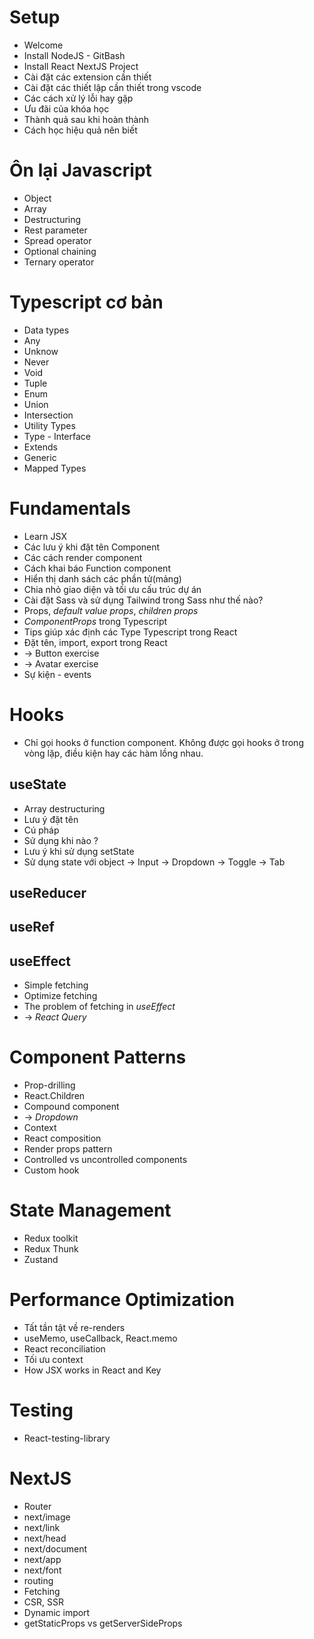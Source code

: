 # Setup

- Welcome
- Install NodeJS - GitBash
- Install React NextJS Project
- Cài đặt các extension cần thiết
- Cài đặt các thiết lập cần thiết trong vscode
- Các cách xử lý lỗi hay gặp
- Ưu đãi của khóa học
- Thành quả sau khi hoàn thành
- Cách học hiệu quả nên biết

# Ôn lại Javascript

- Object
- Array
- Destructuring
- Rest parameter
- Spread operator
- Optional chaining
- Ternary operator

# Typescript cơ bản

- Data types
- Any
- Unknow
- Never
- Void
- Tuple
- Enum
- Union
- Intersection
- Utility Types
- Type - Interface
- Extends
- Generic
- Mapped Types

# Fundamentals

- Learn JSX
- Các lưu ý khi đặt tên Component
- Các cách render component
- Cách khai báo Function component
- Hiển thị danh sách các phần tử(mảng)
- Chia nhỏ giao diện và tối ưu cấu trúc dự án
- Cài đặt Sass và sử dụng Tailwind trong Sass như thế nào?
- Props, _default value props_, _children props_
- _ComponentProps_ trong Typescript
- Tips giúp xác định các Type Typescript trong React
- Đặt tên, import, export trong React
- -> Button exercise
- -> Avatar exercise
- Sự kiện - events

# Hooks

- Chỉ gọi hooks ở function component. Không được gọi hooks ở trong vòng lặp, điều kiện hay các hàm lồng nhau.

## useState

- Array destructuring
- Lưu ý đặt tên
- Cú pháp
- Sử dụng khi nào ?
- Lưu ý khi sử dụng setState
- Sử dụng state với object
  -> Input
  -> Dropdown
  -> Toggle
  -> Tab

## useReducer

## useRef

## useEffect

- Simple fetching
- Optimize fetching
- The problem of fetching in _useEffect_
- -> _React Query_

# Component Patterns

- Prop-drilling
- React.Children
- Compound component
- -> _Dropdown_
- Context
- React composition
- Render props pattern
- Controlled vs uncontrolled components
- Custom hook

# State Management

- Redux toolkit
- Redux Thunk
- Zustand

# Performance Optimization

- Tất tần tật về re-renders
- useMemo, useCallback, React.memo
- React reconciliation
- Tối ưu context
- How JSX works in React and Key

# Testing

- React-testing-library

# NextJS

- Router
- next/image
- next/link
- next/head
- next/document
- next/app
- next/font
- routing
- Fetching
- CSR, SSR
- Dynamic import
- getStaticProps vs getServerSideProps
